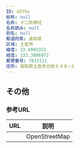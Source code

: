 ```yaml
---
ID: d2thu
総称: null
名称: 十二所神社
名称読み: null
別名: null
都道府県: 高知県
区域: 土佐市
緯度: 33.4903321
経度: 133.3806972
郵便番号: 7811111
住所: 高知県土佐市北地５４８−２
---
```


## その他

### 参考URL

| URL | 説明          |
| --- | ------------- |
|     | OpenStreetMap |
